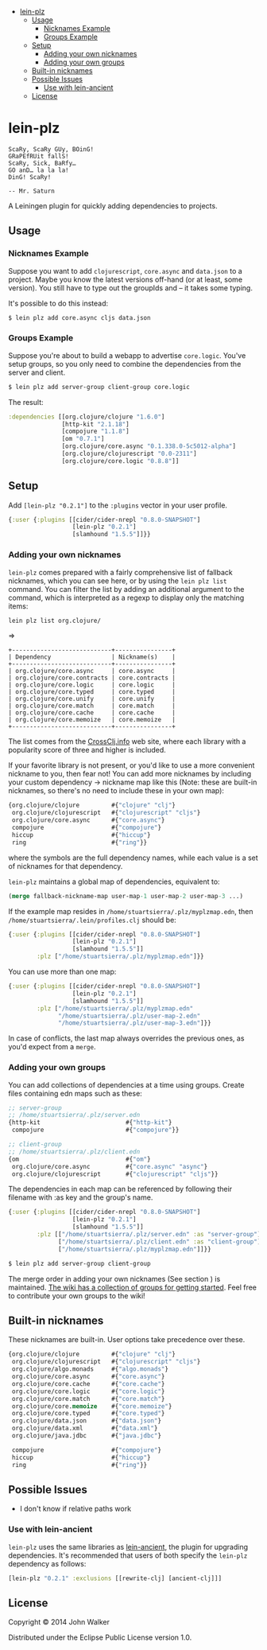 - [lein-plz](#lein-plz)
  - [Usage](#usage)
    - [Nicknames Example](#nicknames-example)
    - [Groups Example](#groups-example)
  - [Setup](#setup)
    - [Adding your own nicknames](#adding-your-own-nicknames)
    - [Adding your own groups](#adding-your-own-groups)
  - [Built-in nicknames](#built-in-nicknames)
  - [Possible Issues](#possible-issues)
    - [Use with lein-ancient](#use-with-lein-ancient)
  - [License](#license)

# lein-plz<a id="sec-1" name="sec-1"></a>

```
ScaRy, ScaRy GUy, BOinG!
GRaPEfRUit fallS!
ScaRy, Sick, BaRfy…
GO anD… la la la!
DinG! ScaRy!

-- Mr. Saturn
```

A Leiningen plugin for quickly adding dependencies to projects.

## Usage<a id="sec-1-1" name="sec-1-1"></a>

### Nicknames Example<a id="sec-1-1-1" name="sec-1-1-1"></a>

Suppose you want to add `clojurescript`, `core.async` and
`data.json` to a project. Maybe you know the latest versions
off-hand (or at least, some version). You still have to type out
the groupIds and &#x2013; it takes some typing.

It's possible to do this instead:

```sh
$ lein plz add core.async cljs data.json
```

### Groups Example<a id="sec-1-1-2" name="sec-1-1-2"></a>

Suppose you're about to build a webapp to advertise
`core.logic`. You've setup groups, so you only need to combine the
dependencies from the server and client.

```sh
$ lein plz add server-group client-group core.logic
```

The result:

```clojure
:dependencies [[org.clojure/clojure "1.6.0"]
               [http-kit "2.1.18"]
               [compojure "1.1.8"]
               [om "0.7.1"]
               [org.clojure/core.async "0.1.338.0-5c5012-alpha"]
               [org.clojure/clojurescript "0.0-2311"]
               [org.clojure/core.logic "0.8.8"]]
```

## Setup<a id="sec-1-2" name="sec-1-2"></a>

Add `[lein-plz "0.2.1"]` to the `:plugins` vector in your user
profile.

```clojure
{:user {:plugins [[cider/cider-nrepl "0.8.0-SNAPSHOT"]
                  [lein-plz "0.2.1"]
                  [slamhound "1.5.5"]]}}
```

### Adding your own nicknames<a id="sec-1-2-1" name="sec-1-2-1"></a>

`lein-plz` comes prepared with a fairly comprehensive list of fallback nicknames,
which you can see here, or by using the `lein plz list` command. You can filter
the list by adding an additional argument to the command, which is interpreted
as a regexp to display only the matching items:

```sh
lein plz list org.clojure/
```

=>

```
+----------------------------+----------------+
| Dependency                 | Nickname(s)    |
+----------------------------+----------------+
| org.clojure/core.async     | core.async     |
| org.clojure/core.contracts | core.contracts |
| org.clojure/core.logic     | core.logic     |
| org.clojure/core.typed     | core.typed     |
| org.clojure/core.unify     | core.unify     |
| org.clojure/core.match     | core.match     |
| org.clojure/core.cache     | core.cache     |
| org.clojure/core.memoize   | core.memoize   |
+----------------------------+----------------+
```

The list comes from the [CrossClj.info](http://crossclj.info/) web site, where each library with a
popularity score of three and higher is included.

If your favorite library is not present, or you'd like to use a more convenient
nickname to you, then fear not! You can add more nicknames by including your
custom dependency -> nickname map like this (Note: these are built-in nicknames,
so there's no need to include these in your own map):

```clojure
{org.clojure/clojure         #{"clojure" "clj"}
 org.clojure/clojurescript   #{"clojurescript" "cljs"}
 org.clojure/core.async      #{"core.async"}
 compojure                   #{"compojure"}
 hiccup                      #{"hiccup"}
 ring                        #{"ring"}}
```

where the symbols are the full dependency names, while each value is a set of
nicknames for that dependency.

`lein-plz` maintains a global map of dependencies, equivalent to:

```clojure
(merge fallback-nickname-map user-map-1 user-map-2 user-map-3 ...)
```

If the example map resides in `/home/stuartsierra/.plz/myplzmap.edn`, then
`/home/stuartsierra/.lein/profiles.clj` should be:

```clojure
{:user {:plugins [[cider/cider-nrepl "0.8.0-SNAPSHOT"]
                  [lein-plz "0.2.1"]
                  [slamhound "1.5.5"]]
        :plz ["/home/stuartsierra/.plz/myplzmap.edn"]}}
```

You can use more than one map:

```clojure
{:user {:plugins [[cider/cider-nrepl "0.8.0-SNAPSHOT"]
                  [lein-plz "0.2.1"]
                  [slamhound "1.5.5"]]
        :plz ["/home/stuartsierra/.plz/myplzmap.edn"
              "/home/stuartsierra/.plz/user-map-2.edn"
              "/home/stuartsierra/.plz/user-map-3.edn"]}}
```

In case of conflicts, the last map always overrides the previous ones, as you'd expect from a `merge`.

### Adding your own groups<a id="sec-1-2-2" name="sec-1-2-2"></a>

You can add collections of dependencies at a time using
groups. Create files containing edn maps such as these:

```clojure
;; server-group
;; /home/stuartsierra/.plz/server.edn
{http-kit                        #{"http-kit"}
 compojure                       #{"compojure"}}

;; client-group
;; /home/stuartsierra/.plz/client.edn
{om                              #{"om"}
 org.clojure/core.async          #{"core.async" "async"}
 org.clojure/clojurescript       #{"clojurescript" "cljs"}}
```

The dependencies in each map can be referenced by following their
filename with :as key and the group's name.

```clojure
{:user {:plugins [[cider/cider-nrepl "0.8.0-SNAPSHOT"]
                  [lein-plz "0.2.1"]
                  [slamhound "1.5.5"]]
        :plz [["/home/stuartsierra/.plz/server.edn" :as "server-group"]
              ["/home/stuartsierra/.plz/client.edn" :as "client-group"]
              ["/home/stuartsierra/.plz/myplzmap.edn"]]}}
```

```sh
$ lein plz add server-group client-group
```

The merge order in adding your own nicknames (See section ) is maintained. [The
wiki has a collection of groups for getting started](https://github.com/johnwalker/lein-plz/wiki/Groups). Feel free to
contribute your own groups to the wiki!

## Built-in nicknames<a id="sec-1-3" name="sec-1-3"></a>

These nicknames are built-in. User options take precedence over these.

```clojure
{org.clojure/clojure         #{"clojure" "clj"}
 org.clojure/clojurescript   #{"clojurescript" "cljs"}
 org.clojure/algo.monads     #{"algo.monads"}
 org.clojure/core.async      #{"core.async"}
 org.clojure/core.cache      #{"core.cache"}
 org.clojure/core.logic      #{"core.logic"}
 org.clojure/core.match      #{"core.match"}
 org.clojure/core.memoize    #{"core.memoize"}
 org.clojure/core.typed      #{"core.typed"}
 org.clojure/data.json       #{"data.json"}
 org.clojure/data.xml        #{"data.xml"}
 org.clojure/java.jdbc       #{"java.jdbc"}

 compojure                   #{"compojure"}
 hiccup                      #{"hiccup"}
 ring                        #{"ring"}}
```

## Possible Issues<a id="sec-1-4" name="sec-1-4"></a>

-   I don't know if relative paths work

### Use with lein-ancient<a id="sec-1-4-1" name="sec-1-4-1"></a>

`lein-plz` uses the same libraries as [lein-ancient](https://github.com/xsc/lein-ancient), the plugin for
upgrading dependencies. It's recommended that users of both
specify the `lein-plz` dependency as follows:

```clojure
[lein-plz "0.2.1" :exclusions [[rewrite-clj] [ancient-clj]]]
```

## License<a id="sec-1-5" name="sec-1-5"></a>

Copyright © 2014 John Walker

Distributed under the Eclipse Public License version 1.0.
